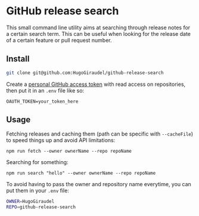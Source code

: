 # GitHub release search

This small command line utility aims at searching through release notes for a certain search term. This can be useful when looking for the release date of a certain feature or pull request number.

## Install

```sh
git clone git@github.com:HugoGiraudel/github-release-search
```

Create a [personal GitHub access token](https://github.com/settings/tokens) with read access on repositories, then put it in an `.env` file like so:

```
OAUTH_TOKEN=your_token_here
```

## Usage

Fetching releases and caching them (path can be specific with `--cacheFile`) to speed things up and avoid API limitations:

```
npm run fetch --owner ownerName --repo repoName
```

Searching for something:

```
npm run search "hello" --owner ownerName --repo repoName
```

To avoid having to pass the owner and repository name everytime, you can put them in your `.env` file:

```sh
OWNER=HugoGiraudel
REPO=github-release-search
```
